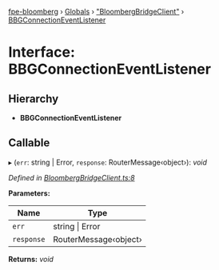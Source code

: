 [fpe-bloomberg](../README.md) › [Globals](../globals.md) › ["BloombergBridgeClient"](../modules/_bloombergbridgeclient_.md) › [BBGConnectionEventListener](_bloombergbridgeclient_.bbgconnectioneventlistener.md)

# Interface: BBGConnectionEventListener

## Hierarchy

* **BBGConnectionEventListener**

## Callable

▸ (`err`: string | Error, `response`: RouterMessage‹object›): *void*

*Defined in [BloombergBridgeClient.ts:8](https://github.com/ChartIQ/fpe-bloomberg/blob/c322ffe/src/clients/BloombergBridgeClient/BloombergBridgeClient.ts#L8)*

**Parameters:**

Name | Type |
------ | ------ |
`err` | string &#124; Error |
`response` | RouterMessage‹object› |

**Returns:** *void*
